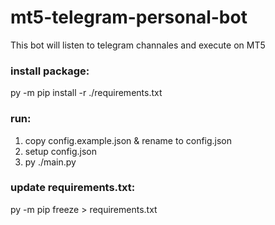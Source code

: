 # mt5-telegram-personal-bot
This bot will listen to telegram channales and execute on MT5

### install package: 
py -m pip install -r ./requirements.txt

### run:
1. copy config.example.json & rename to config.json
2. setup config.json
3. py ./main.py

### update requirements.txt: 
py -m pip freeze > requirements.txt